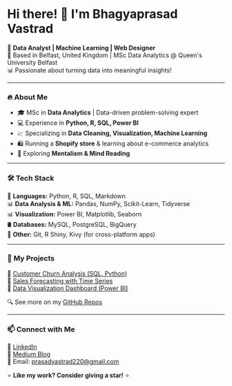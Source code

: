 # Hi there! 👋 I'm Bhagyaprasad Vastrad

🎯 **Data Analyst | Machine Learning | Web Designer**  
📍 Based in Belfast, United Kingdom | MSc Data Analytics @ Queen's University Belfast  
📊 Passionate about turning data into meaningful insights!

---

### 🔥 **About Me**
- 🎓 MSc in **Data Analytics** | Data-driven problem-solving expert
- 💻 Experience in **Python, R, SQL, Power BI**
- 📈 Specializing in **Data Cleaning, Visualization, Machine Learning**
- 🛍️ Running a **Shopify store** & learning about e-commerce analytics
- 🧠 Exploring **Mentalism & Mind Reading**

---

### 🛠 **Tech Stack**
🔹 **Languages:** Python, R, SQL, Markdown  
📊 **Data Analysis & ML:** Pandas, NumPy, Scikit-Learn, Tidyverse  
📊 **Visualization:** Power BI, Matplotlib, Seaborn  
🛢️ **Databases:** MySQL, PostgreSQL, BigQuery  
🔧 **Other:** Git, R Shiny, Kivy (for cross-platform apps)  

---

### 🚀 **My Projects**
📌 [Customer Churn Analysis (SQL, Python)](https://github.com/yourusername/churn-analysis)  
📌 [Sales Forecasting with Time Series](https://github.com/yourusername/sales-forecasting)  
📌 [Data Visualization Dashboard (Power BI)](https://github.com/yourusername/powerbi-dashboard)  

🔍 See more on my [GitHub Repos](https://github.com/yourusername?tab=repositories)

---

### 📫 **Connect with Me**
💼 [LinkedIn](https://www.linkedin.com/in/bhagyaprasad-vastrad-a652b6201/)  
📝 [Medium Blog](https://medium.com/@bhagyaprasadvastrad)  
📧 Email: prasadvastrad220@gmail.com

⭐ **Like my work? Consider giving a star!** ⭐
